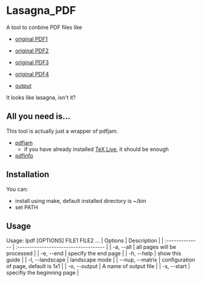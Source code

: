 # Lasagna_PDF

A tool to conbine PDF files like

- [original PDF1](https://github.com/nukazuka/Lasagna_PDF/blob/master/sample/sample1.pdf)
- [original PDF2](https://github.com/nukazuka/Lasagna_PDF/blob/master/sample/sample2.pdf)
- [original PDF3](https://github.com/nukazuka/Lasagna_PDF/blob/master/sample/sample3.pdf)
- [original PDF4](https://github.com/nukazuka/Lasagna_PDF/blob/master/sample/sample4.pdf)

- [output](https://github.com/nukazuka/Lasagna_PDF/blob/master/sample/output.pdf)

It looks like lasagna, isn't it?

## All you need is...

This tool is actually just a wrapper of pdfjam.

- [pdfjam](http://www2.warwick.ac.uk/fac/sci/statistics/staff/academic-research/firth/software/pdfjam/)
   - if you have already installed [TeX Live](http://www.tug.org/texlive/), it should be enough
- [pdfinfo](https://poppler.freedesktop.org/)

## Installation

You can:

- install using make, default installed directory is ~/bin
- set PATH

## Usage

Usage: lpdf  [OPTIONS] FILE1 FILE2 ...
 | Options         | Description                           |
 | :-------------- | :------------------------------------ |
 | -a, --all       | all pages will be processed           |
 | -e, --end       | specify the end page                  |
 | -h, --help      | show this guide                       |
 | -l, --landscape | landscape mode                        |
 | --nup, --matrix | configuration of page, default is 1x1 |
 | -o, --output    | A name of output file                 |
 | -s, --start     | specifiy the beginning page           |
